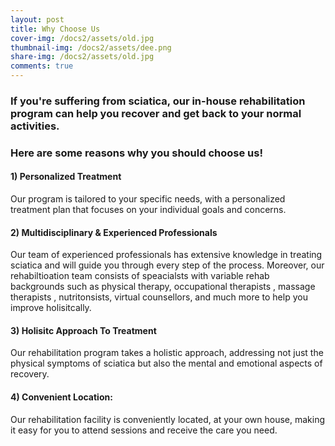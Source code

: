 ```yaml
---
layout: post
title: Why Choose Us
cover-img: /docs2/assets/old.jpg
thumbnail-img: /docs2/assets/dee.png
share-img: /docs2/assets/old.jpg
comments: true
---
```

### If you're suffering from sciatica, our in-house rehabilitation program can help you recover and get back to your normal activities. 

### Here are some reasons why you should choose us!

#### 1) Personalized Treatment
Our program is tailored to your specific needs, with a personalized treatment plan that focuses on your individual goals and concerns.

#### 2) Multidisciplinary & Experienced Professionals
Our team of experienced professionals has extensive knowledge in treating sciatica and will guide you through every step of the process. Moreover, our rehabiltioation team consists of speacialsts with variable rehab backgrounds such as physical therapy, occupational therapists , massage therapists , nutritonsists, virtual counsellors, and much more to help you improve holisitcally. 

#### 3) Holisitc Approach To Treatment 
Our rehabilitation program takes a holistic approach, addressing not just the physical symptoms of sciatica but also the mental and emotional aspects of recovery.

#### 4) Convenient Location: 
Our rehabilitation facility is conveniently located, at your own house, making it easy for you to attend sessions and receive the care you need.
